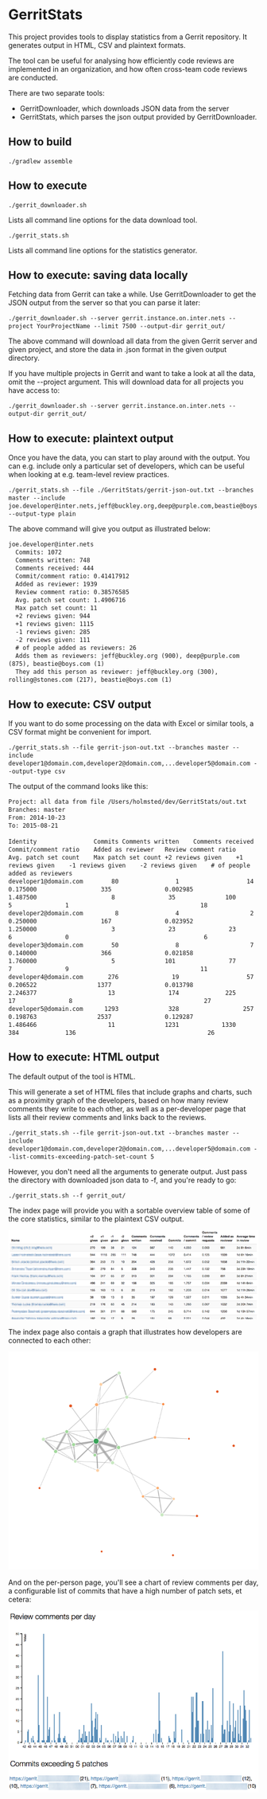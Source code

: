 # GerritStats

This project provides tools to display statistics from a Gerrit repository. It generates output in HTML, CSV and plaintext formats.

The tool can be useful for analysing how efficiently code reviews are implemented in an organization, and how often cross-team code reviews are conducted.

There are two separate tools:

* GerritDownloader, which downloads JSON data from the server
* GerritStats, which parses the json output provided by GerritDownloader.

## How to build

```
./gradlew assemble
```

## How to execute

```
./gerrit_downloader.sh

```

Lists all command line options for the data download tool.

```
./gerrit_stats.sh
```

Lists all command line options for the statistics generator.

## How to execute: saving data locally

Fetching data from Gerrit can take a while. Use GerritDownloader to get the JSON output from the server so that you can parse it later:

```
./gerrit_downloader.sh --server gerrit.instance.on.inter.nets --project YourProjectName --limit 7500 --output-dir gerrit_out/
```

The above command will download all data from the given Gerrit server and given project, and store the data in .json format in the given output directory.

If you have multiple projects in Gerrit and want to take a look at all the data, omit the --project argument. This will download data for all projects you have
access to:

```
./gerrit_downloader.sh --server gerrit.instance.on.inter.nets --output-dir gerrit_out/
```

## How to execute: plaintext output

Once you have the data, you can start to play around with the output. You can e.g. include only a particular set of developers, which can be useful
when looking at e.g. team-level review practices.

```
./gerrit_stats.sh --file ./GerritStats/gerrit-json-out.txt --branches master --include joe.developer@inter.nets,jeff@buckley.org,deep@purple.com,beastie@boys.com --output-type plain
```

The above command will give you output as illustrated below:

```
joe.developer@inter.nets
  Commits: 1072
  Comments written: 748
  Comments received: 444
  Commit/comment ratio: 0.41417912
  Added as reviewer: 1939
  Review comment ratio: 0.38576585
  Avg. patch set count: 1.4906716
  Max patch set count: 11
  +2 reviews given: 944
  +1 reviews given: 1115
  -1 reviews given: 285
  -2 reviews given: 111
  # of people added as reviewers: 26
  Adds them as reviewers: jeff@buckley.org (900), deep@purple.com (875), beastie@boys.com (1)
  They add this person as reviewer: jeff@buckley.org (300), rolling@stones.com (217), beastie@boys.com (1)
```

## How to execute: CSV output

If you want to do some processing on the data with Excel or similar tools, a CSV format might be convenient for import.

```
./gerrit_stats.sh --file gerrit-json-out.txt --branches master --include developer1@domain.com,developer2@domain.com,...developer5@domain.com --output-type csv
```

The output of the command looks like this:

```
Project: all data from file /Users/holmsted/dev/GerritStats/out.txt
Branches: master
From: 2014-10-23
To: 2015-08-21

Identity	            Commits	Comments written	Comments received	Commit/comment ratio	Added as reviewer	Review comment ratio	Avg. patch set count	Max patch set count	+2 reviews given	+1 reviews given	-1 reviews given	-2 reviews given	# of people added as reviewers
developer1@domain.com	     80	               1	               14	            0.175000	              335	            0.002985	            1.487500	                 8	             35	             100	             5	             1	                                   18
developer2@domain.com	      8	               4	                2	            0.250000	              167	            0.023952	            1.250000	                 3	             23	              23	             6	             0	                                    6
developer3@domain.com	     50	               8	                7	            0.140000	              366	            0.021858	            1.760000	                 5	            101	              77	             7	             9	                                   11
developer4@domain.com	    276	              19	               57	            0.206522	             1377	            0.013798	            2.246377	                13	             174	         225	            17	             8	                                   27
developer5@domain.com	   1293	             328	              257	            0.198763	             2537	            0.129287	            1.486466	                11	            1231	        1330	           384	           136	                                   26
```

## How to execute: HTML output

The default output of the tool is HTML.

This will generate a set of HTML files that include graphs and charts, such as a proximity graph of the developers,
based on how many review comments they write to each other, as well as a per-developer page that lists all their review
comments and links back to the reviews.

```
./gerrit_stats.sh --file gerrit-json-out.txt --branches master --include developer1@domain.com,developer2@domain.com,...developer5@domain.com --list-commits-exceeding-patch-set-count 5
```

However, you don't need all the arguments to generate output. Just pass the directory with downloaded json data to -f, and you're ready to go:

```
./gerrit_stats.sh --f gerrit_out/
```

The index page will provide you with a sortable overview table of some of the core statistics, similar to the plaintext CSV output.

![Overview table of all developers](doc/overview_table.png)

The index page also contais a graph that illustrates how developers are connected to each other:

![Proximity graph for the given branch and given set of identities](doc/proximity_graph.png)

And on the per-person page, you'll see a chart of review comments per day, a configurable list of commits that have a high number of patch sets, et cetera:

![Review comment statistic written by a developer](doc/review_comments.png)

